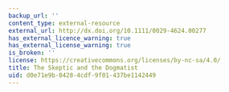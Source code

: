```yaml
---
backup_url: ''
content_type: external-resource
external_url: http://dx.doi.org/10.1111/0029-4624.00277
has_external_licence_warning: true
has_external_license_warning: true
is_broken: ''
license: https://creativecommons.org/licenses/by-nc-sa/4.0/
title: The Skeptic and the Dogmatist
uid: d0e71e9b-0428-4cdf-9f01-437be1142449
---
```

